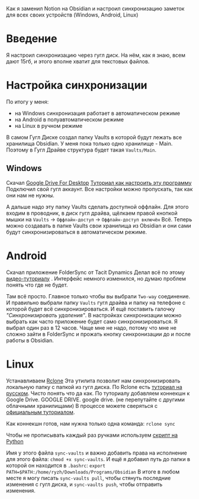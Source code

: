 Как я заменил Notion на Obsidian и настроил синхронизацию заметок для всех своих устройств (Windows, Android, Linux)

# Введение
Я настроил синхронизацию через гугл диск. На нём, как я знаю, всем дают 15гб, и этого вполне хватит для текстовых файлов.


# Настройка синхронизации
По итогу у меня:
- на Windows синхронизация работает в автоматическом режиме
- на Android в полуавтоматическом режиме
- на Linux в ручном режиме

В самом Гугл Диске создал папку Vaults в которой будут лежать все хранилища Obsidian. У меня пока только одно хранилище - Main. Поэтому в Гугл Драйве структура будет такая `Vaults/Main`. 
## Windows
Скачал [Google Drive For Desktop](https://support.google.com/drive/answer/10838124?hl=en)
[Туториал как настроить эту программу](https://youtu.be/26PKoz3yb0M?si=zc3H4xqctV0H6mHG)
Подключил свой гугл аккаунт.
Все настройки можно пропускать, так как они нам не нужны.

А дальше надо эту папку Vaults сделать доступной оффлайн. Для этого входим в проводник, в диск гугл драйва, щёлкаем правой кнопкой мышки на `Vaults` -> `Оффлайн-доступ` -> `Оффлайн-доступ включён`
Всё. Теперь можно создавать в папке Vaults свои хранилища из Obsidian и они сами будут синхронизироваться в автоматическом режиме.

# Android
Скачал приложение FolderSync от Tacit Dynamics
Делал всё по этому [видео-туториалу](https://youtu.be/0LZSFvyCmEk?si=IxG-t7yAbtnKdu4p) . Интерфейс немного изменился, но думаю проблем понять что где не будет.

Там всё просто. Главное только чтобы вы выбрали `Two-way` соединение. И правильно выбрали папку `Vaults` гугл драйва и папку на телефоне с которой будет всё синхронизироваться. И ещё поставить галочку *"Синхронизировать удаления"*. В настройках синхронизации можно выбрать как часто приложение будет само синхронизироваться. Я выбрал один раз в 12 часов. Чаще мне не надо, потому что мне не сложно зайти в FolderSync и прожать кнопку синхронизации до и после работы в Obsidian.

# Linux

Устанавливаем [Rclone](https://rclone.org/)
Эта утилита позволит нам синхронизировать локальную папку с папкой из гугл диска.
По Rclone есть [туториал на русском](https://www.youtube.com/watch?v=qKw8pNC_dt8&t=605s). Чисто понять что да как. 
По туториалу добавляем коннекшн к Google Drive. GOOGLE DRIVE. google drive. (не перепутайте с другими облачными хранилищами)
В процессе можете сверяться с [официальным туториалом](https://rclone.org/drive/).

Как коннекшн готов, нам нужна только одна команда:
`rclone sync`

Чтобы не прописывать каждый раз ручками используем [скрипт на Python](https://github.com/0riginaln0/obsidian-sync/blob/main/sync-vaults)

Имя у этого файла `sync-vaults` и важно добавить права на исполнение для этого файла: `chmod +x sync-vaults`.
 И ещё я добавил путь до папки в которой он находится в `.bashrc`:
	`export PATH=$PATH:/home/ryzh/Downloads/Programs/Obsidian`
В итоге в любом месте я могу писать `sync-vaults pull`, чтобы стянуть последние изменения с гугл диска, и `sync-vaults push`, чтобы отправить изменения.
